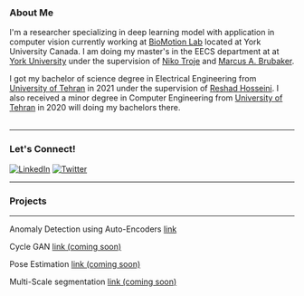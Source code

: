 ### About Me

I'm a researcher specializing in deep learning model with application in computer vision currently working at <a href="https://www.biomotionlab.ca/" class="">BioMotion Lab</a> located at York University Canada. I am doing my master's in the EECS department at at <a href="https://eecs.lassonde.yorku.ca" class="">York University</a> under the supervision of <a href="https://www.biomotionlab.ca/" class="">Niko Troje</a> and <a href="https://mbrubake.github.io/" class="">Marcus A. Brubaker</a>.

I got my bachelor of science degree in Electrical Engineering from <a href="https://ece.ut.ac.ir/en">University of Tehran</a> in 2021 under the supervision of <a href="https://ece.ut.ac.ir/en/~reshad.hosseini">Reshad Hosseini</a>. I also received a minor degree in Computer Engineering from <a href="https://ece.ut.ac.ir/en">University of Tehran</a> in 2020 will doing my bachelors there.<br><br>

---------------------
### Let's Connect!
<a href="https://www.linkedin.com/in/amin-fadaeinejad/" target="_blank"><img alt="LinkedIn" src="https://img.shields.io/badge/linkedin-%230077B5.svg?&style=for-the-badge&logo=linkedin&logoColor=white" /></a>
<a href="https://twitter.com/AFadaeinejad" target="_blank"><img alt="Twitter" src="https://img.shields.io/badge/twitter-%231DA1F2.svg?&style=for-the-badge&logo=twitter&logoColor=white" /></a>

---------------------
###  Projects 
---------------------
Anomaly Detection using Auto-Encoders <a href="https://aminfadaei116.github.io/projects/Deep-Learning-Course/Anomaly-Detection-Encoder/index.html" target="_blank">link</a>

Cycle GAN <a href="" target="_blank">link (coming soon)</a>

Pose Estimation <a href="" target="_blank">link (coming soon)</a>

Multi-Scale segmentation <a href="" target="_blank">link (coming soon)</a>

